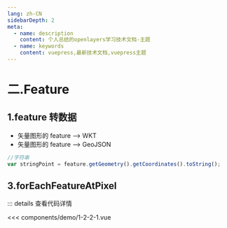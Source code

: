 ```yaml
---
lang: zh-CN
sidebarDepth: 2
meta:
  - name: description
    content: 个人总结的openlayers学习技术文档-主题
  - name: keywords
    content: vuepress,最新技术文档,vuepress主题
---
```


# 二.Feature

## 1.feature 转数据

- 矢量图形的 feature --> WKT
- 矢量图形的 feature --> GeoJSON

```js
//字符串
var stringPoint = feature.getGeometry().getCoordinates().toString();
```

## 3.forEachFeatureAtPixel

  <Container url="https://zhoubichuan.com/resume/demo/?type=openlayers&name=1-2-2-1.vue" />

::: details 查看代码详情

<<< components/demo/1-2-2-1.vue